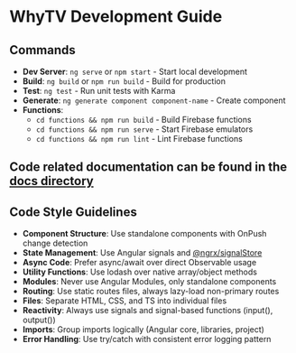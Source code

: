 # WhyTV Development Guide

## Commands
- **Dev Server**: `ng serve` or `npm start` - Start local development
- **Build**: `ng build` or `npm run build` - Build for production
- **Test**: `ng test` - Run unit tests with Karma
- **Generate**: `ng generate component component-name` - Create component
- **Functions**:
  - `cd functions && npm run build` - Build Firebase functions
  - `cd functions && npm run serve` - Start Firebase emulators
  - `cd functions && npm run lint` - Lint Firebase functions

## Code related documentation can be found in the [docs directory](./docs/) 

## Code Style Guidelines
- **Component Structure**: Use standalone components with OnPush change detection
- **State Management**: Use Angular signals and [@ngrx/signalStore](./docs/ngrx-signal-store/index.md)
- **Async Code**: Prefer async/await over direct Observable usage
- **Utility Functions**: Use lodash over native array/object methods
- **Modules**: Never use Angular Modules, only standalone components
- **Routing**: Use static routes files, always lazy-load non-primary routes
- **Files**: Separate HTML, CSS, and TS into individual files
- **Reactivity**: Always use signals and signal-based functions (input(), output())
- **Imports**: Group imports logically (Angular core, libraries, project)
- **Error Handling**: Use try/catch with consistent error logging pattern
